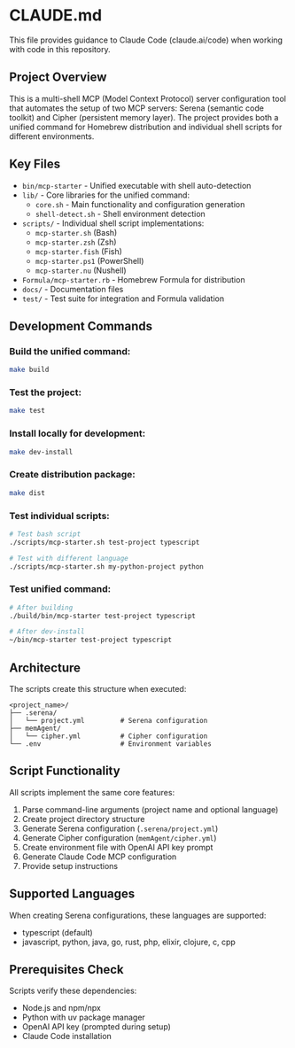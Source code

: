 # CLAUDE.md

This file provides guidance to Claude Code (claude.ai/code) when working with code in this repository.

## Project Overview

This is a multi-shell MCP (Model Context Protocol) server configuration tool that automates the setup of two MCP servers: Serena (semantic code toolkit) and Cipher (persistent memory layer). The project provides both a unified command for Homebrew distribution and individual shell scripts for different environments.

## Key Files

- `bin/mcp-starter` - Unified executable with shell auto-detection
- `lib/` - Core libraries for the unified command:
  - `core.sh` - Main functionality and configuration generation
  - `shell-detect.sh` - Shell environment detection
- `scripts/` - Individual shell script implementations:
  - `mcp-starter.sh` (Bash)
  - `mcp-starter.zsh` (Zsh) 
  - `mcp-starter.fish` (Fish)
  - `mcp-starter.ps1` (PowerShell)
  - `mcp-starter.nu` (Nushell)
- `Formula/mcp-starter.rb` - Homebrew Formula for distribution
- `docs/` - Documentation files
- `test/` - Test suite for integration and Formula validation

## Development Commands

### Build the unified command:
```bash
make build
```

### Test the project:
```bash
make test
```

### Install locally for development:
```bash
make dev-install
```

### Create distribution package:
```bash
make dist
```

### Test individual scripts:
```bash
# Test bash script
./scripts/mcp-starter.sh test-project typescript

# Test with different language
./scripts/mcp-starter.sh my-python-project python
```

### Test unified command:
```bash
# After building
./build/bin/mcp-starter test-project typescript

# After dev-install
~/bin/mcp-starter test-project typescript
```

## Architecture

The scripts create this structure when executed:
```
<project_name>/
├── .serena/
│   └── project.yml         # Serena configuration
├── memAgent/
│   └── cipher.yml          # Cipher configuration
└── .env                    # Environment variables
```

## Script Functionality

All scripts implement the same core features:
1. Parse command-line arguments (project name and optional language)
2. Create project directory structure
3. Generate Serena configuration (`.serena/project.yml`)
4. Generate Cipher configuration (`memAgent/cipher.yml`)
5. Create environment file with OpenAI API key prompt
6. Generate Claude Code MCP configuration
7. Provide setup instructions

## Supported Languages

When creating Serena configurations, these languages are supported:
- typescript (default)
- javascript, python, java, go, rust, php, elixir, clojure, c, cpp

## Prerequisites Check

Scripts verify these dependencies:
- Node.js and npm/npx
- Python with uv package manager
- OpenAI API key (prompted during setup)
- Claude Code installation